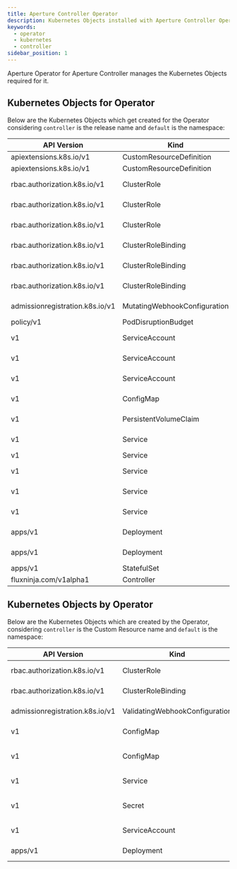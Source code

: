 ```yaml
---
title: Aperture Controller Operator
description: Kubernetes Objects installed with Aperture Controller Operator
keywords:
  - operator
  - kubernetes
  - controller
sidebar_position: 1
---
```


Aperture Operator for Aperture Controller manages the Kubernetes Objects
required for it.

## Kubernetes Objects for Operator

Below are the Kubernetes Objects which get created for the Operator considering
`controller` is the release name and `default` is the namespace:

<!-- vale off -->

| API Version                     | Kind                         | Name                                    | Namespace |
| ------------------------------- | ---------------------------- | --------------------------------------- | --------- |
| apiextensions.k8s.io/v1         | CustomResourceDefinition     | controllers.fluxninja.com               | Global    |
| apiextensions.k8s.io/v1         | CustomResourceDefinition     | policies.fluxninja.com                  | Global    |
| rbac.authorization.k8s.io/v1    | ClusterRole                  | controller-kube-state-metrics           | Global    |
| rbac.authorization.k8s.io/v1    | ClusterRole                  | controller-prometheus-server            | Global    |
| rbac.authorization.k8s.io/v1    | ClusterRole                  | controller-aperture-controller-operator | Global    |
| rbac.authorization.k8s.io/v1    | ClusterRoleBinding           | controller-kube-state-metrics           | Global    |
| rbac.authorization.k8s.io/v1    | ClusterRoleBinding           | controller-prometheus-server            | Global    |
| rbac.authorization.k8s.io/v1    | ClusterRoleBinding           | controller-aperture-controller-operator | Global    |
| admissionregistration.k8s.io/v1 | MutatingWebhookConfiguration | aperture-controller-defaulter           | Global    |
| policy/v1                       | PodDisruptionBudget          | controller-etcd                         | default   |
| v1                              | ServiceAccount               | controller-kube-state-metrics           | default   |
| v1                              | ServiceAccount               | controller-prometheus-server            | default   |
| v1                              | ServiceAccount               | controller-aperture-controller-operator | default   |
| v1                              | ConfigMap                    | controller-prometheus-server            | default   |
| v1                              | PersistentVolumeClaim        | controller-prometheus-server            | default   |
| v1                              | Service                      | controller-etcd-headless                | default   |
| v1                              | Service                      | controller-etcd                         | default   |
| v1                              | Service                      | controller-kube-state-metrics           | default   |
| v1                              | Service                      | controller-prometheus-server            | default   |
| v1                              | Service                      | controller-aperture-controller-manager  | default   |
| apps/v1                         | Deployment                   | controller-kube-state-metrics           | default   |
| apps/v1                         | Deployment                   | controller-aperture-controller-manager  | default   |
| apps/v1                         | StatefulSet                  | controller-etcd                         | default   |
| fluxninja.com/v1alpha1          | Controller                   | controller                              | default   |

<!-- vale on -->

## Kubernetes Objects by Operator

Below are the Kubernetes Objects which are created by the Operator, considering
`controller` is the Custom Resource name and `default` is the namespace:

<!-- vale off -->

| API Version                     | Kind                           | Name                              | Namespace |
| ------------------------------- | ------------------------------ | --------------------------------- | --------- |
| rbac.authorization.k8s.io/v1    | ClusterRole                    | aperture-controller               | Global    |
| rbac.authorization.k8s.io/v1    | ClusterRoleBinding             | aperture-controller               | Global    |
| admissionregistration.k8s.io/v1 | ValidatingWebhookConfiguration | aperture-controller               | Global    |
| v1                              | ConfigMap                      | aperture-controller               | default   |
| v1                              | ConfigMap                      | controller-controller-client-cert | default   |
| v1                              | Service                        | aperture-controller               | default   |
| v1                              | Secret                         | controller-controller-cert        | default   |
| v1                              | ServiceAccount                 | aperture-controller               | default   |
| apps/v1                         | Deployment                     | aperture-controller               | default   |

<!-- vale on -->
